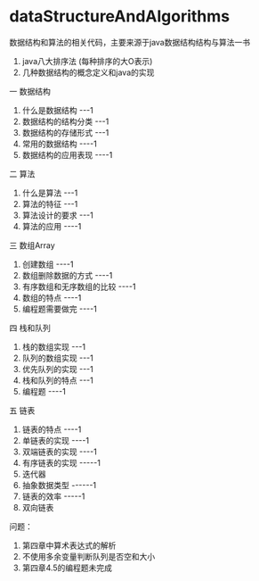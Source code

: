 # dataStructureAndAlgorithms
数据结构和算法的相关代码，主要来源于java数据结构结构与算法一书

1. java八大排序法 (每种排序的大O表示)
2. 几种数据结构的概念定义和java的实现

一 数据结构
   1. 什么是数据结构  ---1
   2. 数据结构的结构分类 ---1
   3. 数据结构的存储形式 ---1
   4. 常用的数据结构 ----1
   5. 数据结构的应用表现 ----1
   
二 算法
   1. 什么是算法 ---1
   2. 算法的特征 ---1
   3. 算法设计的要求  ---1
   4. 算法的应用 ----1
   
三 数组Array 
   1. 创建数组  ----1
   2. 数组删除数据的方式 ----1
   3. 有序数组和无序数组的比较 ----1
   4. 数组的特点 ----1
   5. 编程题需要做完 ----1
   
四 栈和队列
   1. 栈的数组实现 ---1
   2. 队列的数组实现 ---1
   3. 优先队列的实现 ---1
   4. 栈和队列的特点 ---1
   5. 编程题  ----1
   
五 链表
   1. 链表的特点 ----1
   2. 单链表的实现 ----1
   3. 双端链表的实现 ----1
   4. 有序链表的实现 -----1
   5. 迭代器
   6. 抽象数据类型 ------1
   7. 链表的效率 -----1
   8. 双向链表
   
   
   
   
   
   
   
   
   
   
   
   
   
   
   
问题：
1. 第四章中算术表达式的解析
2. 不使用多余变量判断队列是否空和大小
3. 第四章4.5的编程题未完成
